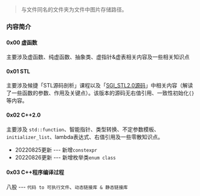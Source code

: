 > 与文件同名的文件夹为文件中图片存储路径。
### 内容简介

#### 0x00 虚函数
主要涉及虚函数、纯虚函数、抽象类、虚指针&虚表相关内容及一些相关知识点

#### 0x01 STL
主要涉及候捷「STL源码剖析」课程以及「[SGI_STL2.0源码](https://github.com/steveLauwh/SGI-STL/)」中相关内容（解读了一些函数的参数、作用及关键点）。该版本的源码无右值引用、一致性初始化`{}`等内容。

#### 0x02 C++2.0
主要涉及 `std::function`、智能指针、类型转换、不定参数模板、`initializer_list`、lambda表达式、右值引用及一些零散知识点。

- 20220825更新  ---  新增`constexpr`
- 20220826更新  ---  新增枚举类`enum class`

#### 0x03 C++程序编译过程
八股 ---  `代码 to 可执行文件`、`动态链接库 & 静态链接库`
